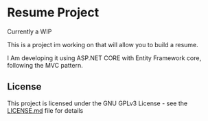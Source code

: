 # Resume Project
Currently a WIP

This is a project im working on that will allow you to build a resume.

I Am developing it using ASP.NET CORE with Entity Framework core, following the MVC pattern.


## License

This project is licensed under the GNU GPLv3  License - see the [LICENSE.md](LICENSE.md) file for details
